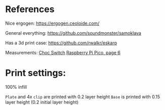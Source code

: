 # References

Nice ergogen:
https://ergogen.ceoloide.com/

General everything:
https://github.com/soundmonster/samoklava

Has a 3d print case:
https://github.com/rwalkr/eskarp

Measurements:
[Choc Switch](https://github.com/josefadamcik/SofleKeyboard/issues/136#issuecomment-1043234757)
[Raspberry Pi Pico, page 6](https://datasheets.raspberrypi.com/pico/pico-datasheet.pdf)

# Print settings:

100% infill

`Plate` and 4x `clip` are printed with 0.2 layer height
`Base` is printed with 0.15 layer height (0.2 initial layer height)
